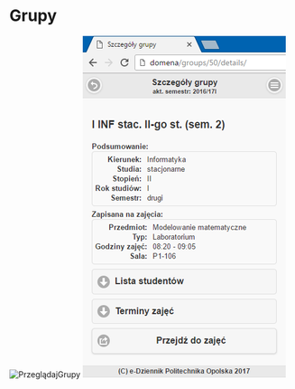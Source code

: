 # Grupy

![PrzeglądajGrupy](PrzeglądajGrupy.png "Przeglądanie grup")
![tutorial_browse_details_pc](tutorial_browse_details_pc.png "Szczegóły grupy")